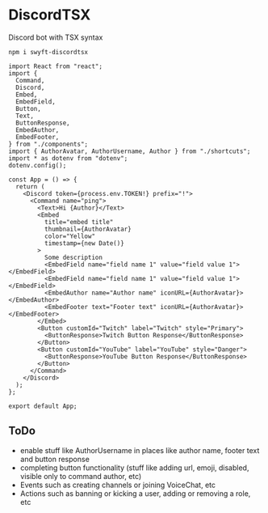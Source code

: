 # DiscordTSX
 Discord bot with TSX syntax

``npm i swyft-discordtsx``

```tsx
import React from "react";
import {
  Command,
  Discord,
  Embed,
  EmbedField,
  Button,
  Text,
  ButtonResponse,
  EmbedAuthor,
  EmbedFooter,
} from "./components";
import { AuthorAvatar, AuthorUsername, Author } from "./shortcuts";
import * as dotenv from "dotenv";
dotenv.config();

const App = () => {
  return (
    <Discord token={process.env.TOKEN!} prefix="!">
      <Command name="ping">
        <Text>Hi {Author}</Text>
        <Embed
          title="embed title"
          thumbnail={AuthorAvatar}
          color="Yellow"
          timestamp={new Date()}
        >
          Some description
          <EmbedField name="field name 1" value="field value 1"></EmbedField>
          <EmbedField name="field name 1" value="field value 1"></EmbedField>
          <EmbedAuthor name="Author name" iconURL={AuthorAvatar}></EmbedAuthor>
          <EmbedFooter text="Footer text" iconURL={AuthorAvatar}></EmbedFooter>
        </Embed>
        <Button customId="Twitch" label="Twitch" style="Primary">
          <ButtonResponse>Twitch Button Response</ButtonResponse>
        </Button>
        <Button customId="YouTube" label="YouTube" style="Danger">
          <ButtonResponse>YouTube Button Response</ButtonResponse>
        </Button>
      </Command>
    </Discord>
  );
};

export default App;
```

## ToDo

+ enable stuff like AuthorUsername in places like author name, footer text and button response
+ completing button functionality (stuff like adding url, emoji, disabled, visible only to command author, etc)
+ Events such as creating channels or joining VoiceChat, etc
+ Actions such as banning or kicking a user, adding or removing a role, etc